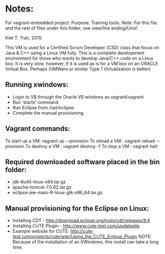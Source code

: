 
# Notes:

For vagrant-embedded project.
Purpose: Training tools.
Note: For this file and the rest of files under this folder, use view/line ending/Unix!

Kiet T. Tran, 2015.


This VM is used for a Certified Scrum Developer (CSD) class that focus on Java & C++
using a Linux VM fully. This is a complete development environment for those who wants to 
develop Java/C++ code on a Linux box. It is very slow, however, if it is used as is for a
VM box on an ORACLE Virtual Box. Perhaps (VMWare or similar Type 1 Virtualization is better)

## Running xwindows:
- Login to VB through the Oracle VB windows as vagrant/vagrant
- Run 'startx' command.
- Run Eclipse from /opt/eclipse.
- Complete the manual provisioning.

## Vagrant commands:
To start up a VM: vagrant up --provision
To reload a VM  : vagrant reload --provision
To destroy a VM : vagrant destroy -f
To stop a VM    : vagrant halt

## Required downloaded software placed in the bin folder:
- jdk-8u45-linux-x64.tar.gz
- apache-tomcat-7.0.62.tar.gz
- eclipse-jee-mars-R-linux-gtk-x86_64.tar.gz

## Manual provisioning for the Eclipse on Linux:
- Installing CDT - http://download.eclipse.org/tools/cdt/releases/8.6
- Installing CUTE Plugin - http://www.cute-test.com/updatesite
- Example website for CUTE: http://cute-test.com/projects/cute/wiki/Using_the_CUTE_Eclipse_Plugin
NOTE: Because of the installation of an XWindows, this install can take a long time.